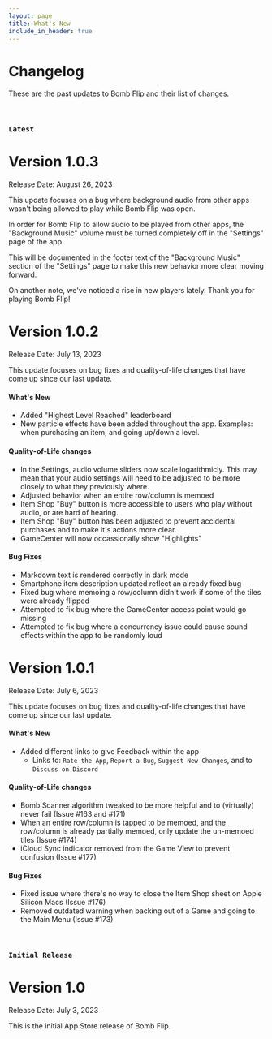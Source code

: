 ```yaml
---
layout: page
title: What's New
include_in_header: true
---
```


# Changelog
These are the past updates to Bomb Flip and their list of changes.

<br>

### `Latest`
# **Version 1.0.3**
Release Date: August 26, 2023

This update focuses on a bug where background audio from other apps wasn't being allowed to play while Bomb Flip was open.

In order for Bomb Flip to allow audio to be played from other apps, the "Background Music" volume must be turned completely off in the "Settings" page of the app.

This will be documented in the footer text of the "Background Music" section of the "Settings" page to make this new behavior more clear moving forward.

On another note, we've noticed a rise in new players lately. Thank you for playing Bomb Flip!

# **Version 1.0.2**
Release Date: July 13, 2023

This update focuses on bug fixes and quality-of-life changes that have come up since our last update.

#### What's New
- Added "Highest Level Reached" leaderboard
- New particle effects have been added throughout the app. Examples: when purchasing an item, and going up/down a level.

#### Quality-of-Life changes
- In the Settings, audio volume sliders now scale logarithmicly. This may mean that your audio settings will need to be adjusted to be more closely to what they previously where.
- Adjusted behavior when an entire row/column is memoed
- Item Shop "Buy" button is more accessible to users who play without audio, or are hard of hearing.
- Item Shop "Buy" button has been adjusted to prevent accidental purchases and to make it's actions more clear.
- GameCenter will now occassionally show "Highlights"

#### Bug Fixes
- Markdown text is rendered correctly in dark mode
- Smartphone item description updated reflect an already fixed bug
- Fixed bug where memoing a row/column didn't work if some of the tiles were already flipped
- Attempted to fix bug where the GameCenter access point would go missing
- Attempted to fix bug where a concurrency issue could cause sound effects within the app to be randomly loud

# **Version 1.0.1**
Release Date: July 6, 2023

This update focuses on bug fixes and quality-of-life changes that have come up since our last update.

#### What's New
- Added different links to give Feedback within the app
  - Links to: `Rate the App`, `Report a Bug`, `Suggest New Changes`, and to `Discuss on Discord`

#### Quality-of-Life changes
- Bomb Scanner algorithm tweaked to be more helpful and to (virtually) never fail (Issue #163 and #171)
- When an entire row/column is tapped to be memoed, and the row/column is already partially memoed, only update the un-memoed tiles (Issue #174)
- iCloud Sync indicator removed from the Game View to prevent confusion (Issue #177)

#### Bug Fixes
- Fixed issue where there's no way to close the Item Shop sheet on Apple Silicon Macs (Issue #176)
- Removed outdated warning when backing out of a Game and going to the Main Menu (Issue #173)

<br>

### `Initial Release`
# **Version 1.0**
Release Date: July 3, 2023

This is the initial App Store release of Bomb Flip.

<br>